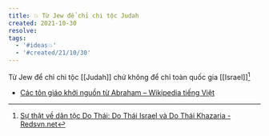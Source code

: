 ```yaml
---
title: 💥 Từ Jew để chỉ chi tộc Judah
created: 2021-10-30
resolve: 
tags:
  - '#ideas💥'
  - '#created/21/10/30'
---
```


Từ Jew để chỉ chi tộc [[Judah]] chứ không để chỉ toàn quốc gia [[Israel]][^1]

- [Các tôn giáo khởi nguồn từ Abraham – Wikipedia tiếng Việt](https://vi.wikipedia.org/wiki/C%C3%A1c_t%C3%B4n_gi%C3%A1o_kh%E1%BB%9Fi_ngu%E1%BB%93n_t%E1%BB%AB_Abraham)

[^1]:[Sự thật về dân tộc Do Thái: Do Thái Israel và Do Thái Khazaria - Redsvn.net](http://redsvn.net/su-that-ve-dan-toc-do-thai-do-thai-israel-va-do-thai-khazaria/)